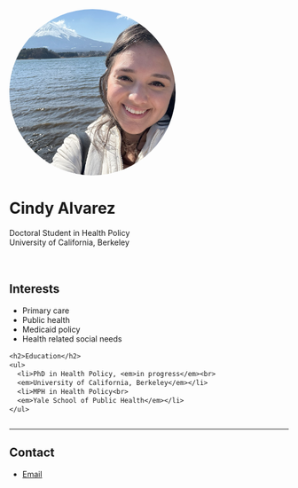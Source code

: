 <div style="display: flex; flex-wrap: wrap; gap: 20px;">
  <!-- Left column: Photo, Name, and Bio -->
  <div style="flex: 1; min-width: 300px;">
    <img src="headshot.jpg" alt="Cindy Alvarez" style="width: 300px; height: 300px; border-radius: 50%; object-fit: cover;">
    <h1>Cindy Alvarez</h1>
    <p>Doctoral Student in Health Policy<br>
    University of California, Berkeley</p>
  </div>

  <!-- Right column: Interests and Education -->
  <div style="flex: 1; min-width: 300px;">
    <h2>Interests</h2>
    <ul>
      <li>Primary care</li>
      <li>Public health</li>
      <li>Medicaid policy</li>
      <li>Health related social needs</li>
    </ul>

    <h2>Education</h2>
    <ul>
      <li>PhD in Health Policy, <em>in progress</em><br>
      <em>University of California, Berkeley</em></li>
      <li>MPH in Health Policy<br>
      <em>Yale School of Public Health</em></li>
    </ul>
  </div>
</div>

---

## Contact

- <a href="mailto:cindy_alvarez@berkeley.edu">Email</a>
